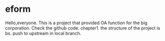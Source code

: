 # eform
Hello,everyone. This is a  project that provided OA function for the big corporation.
Check the github code.
chapter1. the structure of the project is bs.
push to upstream in local branch.
